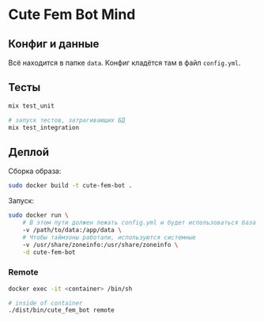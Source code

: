 # Cute Fem Bot Mind

## Конфиг и данные

Всё находится в папке `data`. Конфиг кладётся там в файл `config.yml`.

## Тесты

```bash
mix test_unit

# запуск тестов, затрагивающих БД
mix test_integration
```

## Деплой

Сборка образа:

```bash
sudo docker build -t cute-fem-bot .
```

Запуск:

```bash
sudo docker run \
    # В этом пути должен лежать config.yml и будет использоваться база main.db
    -v /path/to/data:/app/data \
    # Чтобы таймзоны работали, используются системные
    -v /usr/share/zoneinfo:/usr/share/zoneinfo \
    -d cute-fem-bot
```

### Remote

```bash
docker exec -it <container> /bin/sh

# inside of container
./dist/bin/cute_fem_bot remote
```
